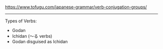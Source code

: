 https://www.tofugu.com/japanese-grammar/verb-conjugation-groups/

---


Types of Verbs:

- Godan
- Ichidan (～る verbs)
- Godan disguised as Ichidan